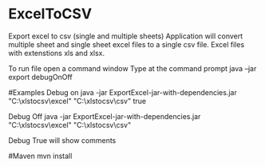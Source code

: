 # ExcelToCSV
Export excel to csv (single and multiple sheets)
Application will convert multiple sheet and single sheet excel files to a single csv file.
Excel files with extenstions xls and xlsx.

To run file open a command window
Type at the command prompt java –jar export <source Dir> <targetDir>  debugOnOff

#Examples
Debug on
java -jar ExportExcel-jar-with-dependencies.jar "C:\\xlstocsv\\excel" "C:\\xlstocsv\\csv" true

Debug Off
java -jar ExportExcel-jar-with-dependencies.jar "C:\\xlstocsv\\excel" "C:\\xlstocsv\\csv"


Debug True will show comments

#Maven
mvn install
